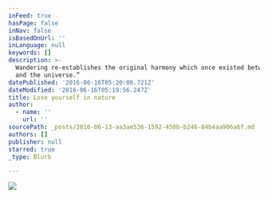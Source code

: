 ```yaml
---
inFeed: true
hasPage: false
inNav: false
isBasedOnUrl: ''
inLanguage: null
keywords: []
description: >-
  Wandering re-establishes the original harmony which once existed between man
  and the universe.”
datePublished: '2016-06-16T05:20:06.721Z'
dateModified: '2016-06-16T05:19:56.247Z'
title: Lose yourself in nature
author:
  - name: ''
    url: ''
sourcePath: _posts/2016-06-13-aa3ae536-1592-450b-b246-84b4aa906a6f.md
authors: []
publisher: null
starred: true
_type: Blurb

---
```

![](https://the-grid-user-content.s3-us-west-2.amazonaws.com/1910816f-1c9c-42de-9f4d-e0ff44d2815e.jpg)